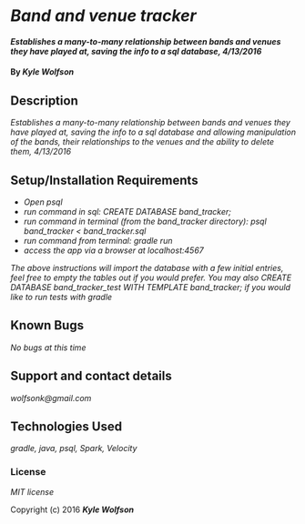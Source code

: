 # _Band and venue tracker_

#### _Establishes a many-to-many relationship between bands and venues they have played at, saving the info to a sql database, 4/13/2016_

#### By _Kyle Wolfson_

## Description

_Establishes a many-to-many relationship between bands and venues they have played at, saving the info to a sql database and allowing manipulation of the bands, their relationships to the venues and the ability to delete them, 4/13/2016_

## Setup/Installation Requirements

* _Open psql_
* _run command in sql: CREATE DATABASE band_tracker;_
* _run command in terminal (from the band_tracker directory): psql band_tracker < band_tracker.sql_
* _run command from terminal: gradle run_
* _access the app via a browser at localhost:4567_

_The above instructions will import the database with a few initial entries, feel free to empty the tables out if you would prefer. You may also CREATE DATABASE band_tracker_test WITH TEMPLATE band_tracker; if you would like to run tests with gradle_

## Known Bugs

_No bugs at this time_

## Support and contact details

_wolfsonk@gmail.com_

## Technologies Used

_gradle, java, psql, Spark, Velocity_

### License

*MIT license*

Copyright (c) 2016 **_Kyle Wolfson_**
